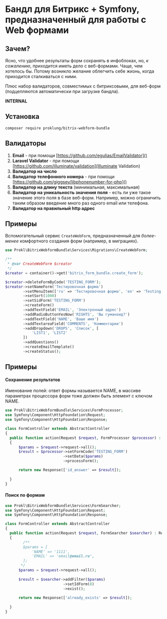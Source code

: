 # Бандл для Битрикс + Symfony, предназначенный для работы с Web формами

## Зачем?

Ясно, что удобнее результаты форм сохранять в инфоблоках, но, _к сожалению_, приходится иметь дело с веб-формами. Чаще, 
чем хотелось бы. Потому возникло желание облегчить себе жизнь, когда приходится сталкиваться с ними. 

Плюс набор валидаторов, совместимых с битриксовыми, для веб-форм (подцепляются автоматически при загрузке бандла).

**INTERNAL**

## Установка

`composer require proklung/bitrix-webform-bundle`

## Валидаторы

1) **Email** - при помощи [https://github.com/egulias/EmailValidator]()
2) **Laravel Validator** - при помощи [https://github.com/illuminate/validation](Illuminate Validation)
3) **Валидатор на число**
4) **Валидатор телефонного номера** - при помощи [https://github.com/giggsey/libphonenumber-for-php]()
5) **Валидатор на длину текста** (минимальная, максимальная)
5) **Валидатор на уникальность значения поля** - есть ли уже такое значение этого поля в базе веб-форм. Например,
можно ограничить таким образом введение много раз одного email или телефона.
5) **Валидатор на правильный http адрес**

## Примеры

Вспомогательный сервис `CreateWebForm`, предназначенный для _более-менее_ комфортного создания форм (например, в миграциях).

```php
use Prokl\BitrixWebformBundle\Services\Migrations\CreateWebForm;

/**
 * @var CreateWebForm $creator
 */
$creator = container()->get('bitrix_form_bundle.create_form');

$creator->deleteFormByCode('TESTING_FORM');
$creator->setNameForm('Тестировочная форма')
        ->setMenuItem(['ru' => 'Тестировочная форма', 'en' => 'Testing'])
        ->setSort(1000)
        ->setSidForm('TESTING_FORM')
        ->createForm()
        ->addTextField('EMAIL', 'Электронный адрес')
        ->addRadioButtonYesNow('RIGHTS', 'Вы гуманоид?')
        ->addTextField('NAME', 'Ваше имя')
        ->addTextareaField('COMMENTS', 'Комментарии')
        ->addDropdown('DROPS', 'Список', [
            'LIST1', 'LIST2'
        ])
        ->addQuestions()
        ->createEmailTemplate()
        ->createStatus();
```

## Примеры

#### Сохранение результатов

Именование полей: ответ формы называется NAME, в массиве параметрах процессора форм тоже должен 
быть элемент с ключом NAME. 

```php
use Prokl\BitrixWebformBundle\Services\FormProcessor;
use Symfony\Component\HttpFoundation\Request;
use Symfony\Component\HttpFoundation\Response;

class FormController extends AbstractController
{
  public function action(Request $request, FormProcessor $processor) : Response 
  {
      $params = $request->request->all();
      $result = $processor->setFormCode('TESTING_FORM')
                          ->setData($params)
                          ->processForm();

      return new Response(['id_answer' => $result]);  
  
  }
}
```

#### Поиск по формам

```php
use Prokl\BitrixWebformBundle\Services\FormSearcher;
use Symfony\Component\HttpFoundation\Request;
use Symfony\Component\HttpFoundation\Response;

class FormController extends AbstractController
{
  public function action(Request $request, FormSearcher $searcher) : Response 
  {
        /**
        $params = [
            'NAME' => '1111',
            'EMAIL' => 'email@email.ru',
        ];
       */
      $params = $request->request->all();
       
      $result = $searcher->addFilter($params)
                          ->setIdForm(8)
                          ->exist();
        
      return new Response(['already_exists' => $result]);  
  
  }
}

```
